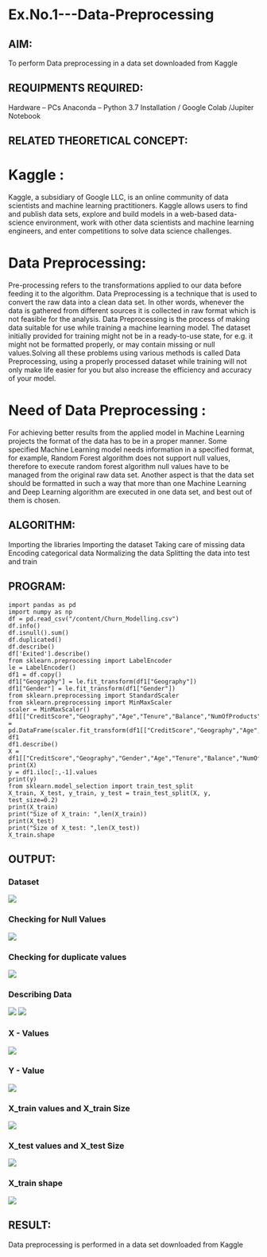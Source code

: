 # Ex.No.1---Data-Preprocessing
## AIM:

To perform Data preprocessing in a data set downloaded from Kaggle

## REQUIPMENTS REQUIRED:
Hardware – PCs
Anaconda – Python 3.7 Installation / Google Colab /Jupiter Notebook

## RELATED THEORETICAL CONCEPT:

# Kaggle :

Kaggle, a subsidiary of Google LLC, is an online community of data scientists and machine learning practitioners. Kaggle allows users to find and publish data sets, explore and build models in a web-based data-science environment, work with other data scientists and machine learning engineers, and enter competitions to solve data science challenges.

# Data Preprocessing:

Pre-processing refers to the transformations applied to our data before feeding it to the algorithm. Data Preprocessing is a technique that is used to convert the raw data into a clean data set. In other words, whenever the data is gathered from different sources it is collected in raw format which is not feasible for the analysis.
Data Preprocessing is the process of making data suitable for use while training a machine learning model. The dataset initially provided for training might not be in a ready-to-use state, for e.g. it might not be formatted properly, or may contain missing or null values.Solving all these problems using various methods is called Data Preprocessing, using a properly processed dataset while training will not only make life easier for you but also increase the efficiency and accuracy of your model.

# Need of Data Preprocessing :

For achieving better results from the applied model in Machine Learning projects the format of the data has to be in a proper manner. Some specified Machine Learning model needs information in a specified format, for example, Random Forest algorithm does not support null values, therefore to execute random forest algorithm null values have to be managed from the original raw data set.
Another aspect is that the data set should be formatted in such a way that more than one Machine Learning and Deep Learning algorithm are executed in one data set, and best out of them is chosen.


## ALGORITHM:
Importing the libraries
Importing the dataset
Taking care of missing data
Encoding categorical data
Normalizing the data
Splitting the data into test and train

## PROGRAM:
~~~
import pandas as pd
import numpy as np
df = pd.read_csv("/content/Churn_Modelling.csv")
df.info()
df.isnull().sum()
df.duplicated()
df.describe()
df['Exited'].describe()
from sklearn.preprocessing import LabelEncoder
le = LabelEncoder()
df1 = df.copy()
df1["Geography"] = le.fit_transform(df1["Geography"])
df1["Gender"] = le.fit_transform(df1["Gender"])
from sklearn.preprocessing import StandardScaler
from sklearn.preprocessing import MinMaxScaler
scaler = MinMaxScaler()
df1[["CreditScore","Geography","Age","Tenure","Balance","NumOfProducts","EstimatedSalary"]] = pd.DataFrame(scaler.fit_transform(df1[["CreditScore","Geography","Age","Tenure","Balance","NumOfProducts","EstimatedSalary"]]))
df1
df1.describe()
X = df1[["CreditScore","Geography","Gender","Age","Tenure","Balance","NumOfProducts","HasCrCard","IsActiveMember","EstimatedSalary"]].values
print(X)
y = df1.iloc[:,-1].values
print(y)
from sklearn.model_selection import train_test_split
X_train, X_test, y_train, y_test = train_test_split(X, y, test_size=0.2)
print(X_train)
print("Size of X_train: ",len(X_train))
print(X_test)
print("Size of X_test: ",len(X_test))
X_train.shape
~~~

## OUTPUT:
### Dataset
![](https://github.com/RanjithD18/Ex.No.1---Data-Preprocessing/blob/main/190869996-787c5a4e-5e5a-41c3-b9c5-0b76405234ab.png)
### Checking for Null Values
![](https://github.com/RanjithD18/Ex.No.1---Data-Preprocessing/blob/main/190870006-5b12c82c-6079-4a75-af1e-38333db3e13e.png)
### Checking for duplicate values
![](https://github.com/RanjithD18/Ex.No.1---Data-Preprocessing/blob/main/190870009-febb6fff-a5ef-41af-a3db-212c0e66ed72.png)
### Describing Data
![](https://github.com/RanjithD18/Ex.No.1---Data-Preprocessing/blob/main/190870014-203bf617-4f81-4692-88da-600f9b80bbe8.png)
![](https://github.com/RanjithD18/Ex.No.1---Data-Preprocessing/blob/main/190870018-a7af5ec4-62ae-481d-b558-aa6f5d58fb42.png)
### X - Values
![](https://github.com/RanjithD18/Ex.No.1---Data-Preprocessing/blob/main/190870021-3fc22ec7-6042-4622-9d2e-dce01a155810.png)
### Y - Value
![](https://github.com/RanjithD18/Ex.No.1---Data-Preprocessing/blob/main/190869973-caa550fd-77c0-40c6-88fc-c75869092077.png)
### X_train values and X_train Size
![](https://github.com/RanjithD18/Ex.No.1---Data-Preprocessing/blob/main/190870096-2fc2c934-2b28-4a10-8d85-b2fe38eb1c78.png)
### X_test values and X_test Size
![](https://github.com/RanjithD18/Ex.No.1---Data-Preprocessing/blob/main/190870101-e5ea5da8-26a7-41cd-aa38-2fb7036ff0b5.png)
### X_train shape
![](https://github.com/RanjithD18/Ex.No.1---Data-Preprocessing/blob/main/190869983-9a793ceb-f01b-4c0d-927c-4922a386c128.png)

## RESULT:
Data preprocessing is performed in a data set downloaded from Kaggle
